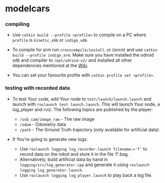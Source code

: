 # modelcars

### compiling

* Use `catkin build --profile <profile>` to compile on a PC where `profile` is `kinetic_x86` or `indigo_x86`.

* To compile for arm run `crosscompile/install.sh` (once) and use `catkin build --profile indigo_arm`. Make sure you have installed the odroid sdk and compiler to `/opt/odroid-x2/` and installed all other dependencies mentioned at the [Wiki](https://github.com/AutoModelCar/AutoModelCarWiki/wiki/Cross-compile).

* You can set your favourite profile with `catkin profile set <profile>`.

### testing with recorded data

* To test Your code, add Your node to `test/launch/launch.launch` and launch with `roslaunch test launch.launch`. This will launch Your node, a log_player and rviz. The following topics are published by the player:
    * `/usb_cam/image_raw` - The raw image
    * `/odom` - Odometry data
    * `/path` - The Ground Truth trajectory (only available for artificial data)

* If You're going to generate new logs:
    * Use `roslaunch logging log_recorder.launch filename:='f'` to record data on the robot and store it in the file 'f'.bag.
    * Alternatively, build artificial data by hand in `logging/src/log_generator.cpp` and generate it using `roslaunch logging log_generator.launch`.
    * Use `roslaunch logging log_player.launch` to play back a log file.

